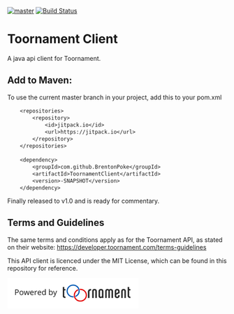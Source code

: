 [![master](https://jitpack.io/v/BrentonPoke/ToornamentClient.svg)](https://jitpack.io/#BrentonPoke/ToornamentClient) [![Build Status](https://travis-ci.org/BrentonPoke/ToornamentClient.svg?branch=master)](https://travis-ci.org/BrentonPoke/ToornamentClient)
# Toornament Client

A java api client for Toornament.


## Add to Maven:
To use the current master branch in your project, add this to your pom.xml
```
	<repositories>
		<repository>
		    <id>jitpack.io</id>
		    <url>https://jitpack.io</url>
		</repository>
	</repositories>

	<dependency>
	    <groupId>com.github.BrentonPoke</groupId>
	    <artifactId>ToornamentClient</artifactId>
	    <version>-SNAPSHOT</version>
	</dependency>
```
Finally released to v1.0 and is ready for commentary.

## Terms and Guidelines

The same terms and conditions apply as for the Toornament API, as stated on their website: https://developer.toornament.com/terms-guidelines

This API client is licenced under the MIT License, which can be found in this repository for reference.

[![logo](https://github.com/Biokinetica/OverwatchCalendarCreator/blob/master/poweredByToornament-dark.png)](https://www.toornament.com)
